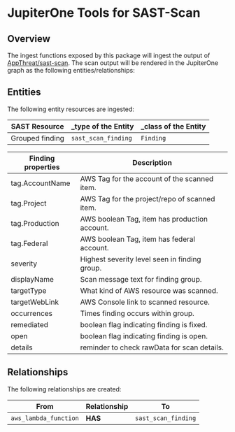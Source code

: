 # JupiterOne Tools for SAST-Scan

## Overview

The ingest functions exposed by this package will ingest the output of [AppThreat/sast-scan][1]. The scan output will be rendered in the JupiterOne graph as the following entities/relationships:

## Entities

The following entity resources are ingested:

| SAST Resource      | \_type of the Entity   | \_class of the Entity |
| ------------------ | ---------------------- | --------------------- |
| Grouped finding    | `sast_scan_finding`    | `Finding`             |

| Finding properties | Description                                    |
| ------------------ | ---------------------------------------------- |
| tag.AccountName    | AWS Tag for the account of the scanned item.   |
| tag.Project        | AWS Tag for the project/repo of scanned item.  |
| tag.Production     | AWS boolean Tag, item has production account.  |
| tag.Federal        | AWS boolean Tag, item has federal account.     |
| severity           | Highest severity level seen in finding group.  |
| displayName        | Scan message text for finding group.           |
| targetType         | What kind of AWS resource was scanned.         |
| targetWebLink      | AWS Console link to scanned resource.          |
| occurrences        | Times finding occurs within group.             |
| remediated         | boolean flag indicating finding is fixed.      |
| open               | boolean flag indicating finding is open.       |
| details            | reminder to check rawData for scan details.    |

## Relationships

The following relationships are created:

| From                  | Relationship | To                     |
| --------------------- | ------------ | ---------------------- |
| `aws_lambda_function` | **HAS**      | `sast_scan_finding`    |

[1]: https://github.com/AppThreat/sast-scan
